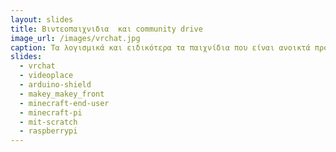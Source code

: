 ```yaml
---
layout: slides
title: Βιντεοπαιχνιδια  και community drive
image_url: /images/vrchat.jpg
caption: Τα λογισμικά και ειδικότερα τα παιχνίδια που είναι ανοικτά προς τις κοινότητες που τα ακολουθούν συνήθως έχουν μία πολύ ξεχωριστή και μακροχρόνια εξέλιξη σε σχέση με αντίστοιχων εμπορικών καθώς αφήνουν τους παίκτες να πάρουν και την θέση του δημιουργού-προγραμματιστή συνεισφέροντας σε ένα μεγαλύτερο έργο που απλώς βασίζεται στα πλαίσια της ιδέας του αρχικού δημιουργού.
slides:
  - vrchat
  - videoplace
  - arduino-shield
  - makey_makey_front
  - minecraft-end-user
  - minecraft-pi
  - mit-scratch
  - raspberrypi
---
```

